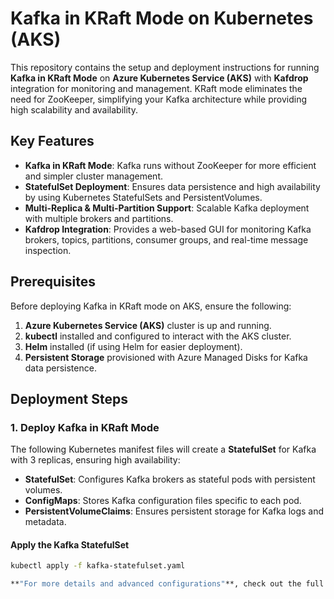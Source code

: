 # Kafka in KRaft Mode on Kubernetes (AKS)

This repository contains the setup and deployment instructions for running **Kafka in KRaft Mode** on **Azure Kubernetes Service (AKS)** with **Kafdrop** integration for monitoring and management. KRaft mode eliminates the need for ZooKeeper, simplifying your Kafka architecture while providing high scalability and availability.

## Key Features

- **Kafka in KRaft Mode**: Kafka runs without ZooKeeper for more efficient and simpler cluster management.
- **StatefulSet Deployment**: Ensures data persistence and high availability by using Kubernetes StatefulSets and PersistentVolumes.
- **Multi-Replica & Multi-Partition Support**: Scalable Kafka deployment with multiple brokers and partitions.
- **Kafdrop Integration**: Provides a web-based GUI for monitoring Kafka brokers, topics, partitions, consumer groups, and real-time message inspection.

## Prerequisites

Before deploying Kafka in KRaft mode on AKS, ensure the following:

1. **Azure Kubernetes Service (AKS)** cluster is up and running.
2. **kubectl** installed and configured to interact with the AKS cluster.
3. **Helm** installed (if using Helm for easier deployment).
4. **Persistent Storage** provisioned with Azure Managed Disks for Kafka data persistence.

## Deployment Steps

### 1. Deploy Kafka in KRaft Mode

The following Kubernetes manifest files will create a **StatefulSet** for Kafka with 3 replicas, ensuring high availability:

- **StatefulSet**: Configures Kafka brokers as stateful pods with persistent volumes.
- **ConfigMaps**: Stores Kafka configuration files specific to each pod.
- **PersistentVolumeClaims**: Ensures persistent storage for Kafka logs and metadata.

#### Apply the Kafka StatefulSet

```bash
kubectl apply -f kafka-statefulset.yaml

**"For more details and advanced configurations"**, check out the full article: [Deployment of Kafka in KRaft Mode on Kubernetes] (https://medium.com/@antorobin/kafka-in-kraft-mode-in-a-production-setup-on-aks-a134c46c0ee5)